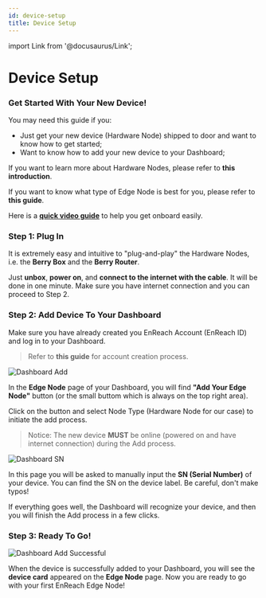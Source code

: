 ```yaml
---
id: device-setup
title: Device Setup
---
```

import Link from '@docusaurus/Link';

# Device Setup

### Get Started With Your New Device!

You may need this guide if you:

- Just get your new device (Hardware Node) shipped to door and want to know how to get started; 
- Want to know how to add your new device to your Dashboard;  

>
If you want to learn more about Hardware Nodes, please refer to <Link to="/edge-node/types">**this introduction**</Link>. 
>
If you want to know what type of Edge Node is best for you, please refer to  <Link to="/user-guides/run-node">**this guide**</Link>. 

Here is a [**quick video guide**](https://www.youtube.com/watch?v=YtjHVk2KA9w) to help you get onboard easily. 


### Step 1: Plug In

It is extremely easy and intuitive to "plug-and-play" the Hardware Nodes, i.e. the **Berry Box** and the **Berry Router**.  

Just **unbox**, **power on**, and **connect to the internet with the cable**. It will be done in one minute. Make sure you have internet connection and you can proceed to Step 2. 


### Step 2: Add Device To Your Dashboard

Make sure you have already created you EnReach Account (EnReach ID) and log in to your Dashboard. 

> Refer to <Link to="/user-guides/dashboard">**this guide**</Link> for account creation process. 

![Dashboard Add](./images/user-guides/dashboard_add.png)

In the **Edge Node** page of your Dashboard, you will find **"Add Your Edge Node"** button (or the small buttom which is always on the top right area). 

Click on the button and select Node Type (Hardware Node for our case) to initiate the add process. 

> Notice: The new device **MUST** be online (powered on and have internet connection) during the Add process. 

![Dashboard SN](./images/user-guides/dashboard_SN.png)

In this page you will be asked to manually input the **SN (Serial Number)** of your device. You can find the SN on the device label. Be careful, don't make typos!

If everything goes well, the Dashboard will recognize your device, and then you will finish the Add process in a few clicks. 


### Step 3: Ready To Go!

![Dashboard Add Successful](./images/user-guides/dashboard_add_successful.png)

When the device is successfully added to your Dashboard, you will see the **device card** appeared on the **Edge Node** page. Now you are ready to go with your first EnReach Edge Node!







